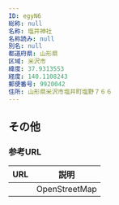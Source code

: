 ```yaml
---
ID: egyN6
総称: null
名称: 塩井神社
名称読み: null
別名: null
都道府県: 山形県
区域: 米沢市
緯度: 37.9313553
経度: 140.1108243
郵便番号: 9920042
住所: 山形県米沢市塩井町塩野７６６
---
```


## その他

### 参考URL

| URL | 説明          |
| --- | ------------- |
|     | OpenStreetMap |
